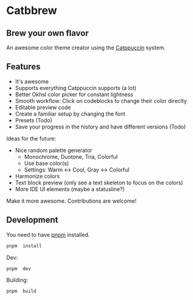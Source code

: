 # Catbbrew

## Brew your own flavor

An awesome color theme creator using the [Catppuccin](https://github.com/catppuccin/catppuccin) system.

## Features

- It's awesome
- Supports everything Catppuccin supports (a lot)
- Better Okhsl color picker for constant lightness
- Smooth workflow: Click on codeblocks to change their color direclty
- Editable preview code
- Create a familiar setup by changing the font
- Presets (Todo)
- Save your progress in the history and have different versions (Todo)

Ideas for the future:

- Nice random palette generator
  - Monochrome, Duotone, Tria, Colorful
  - Use base color(s)
  - Settings: Warm <-> Cool, Gray <-> Colorful
- Harmonize colors
- Text block preview (only see a text skeleton to focus on the colors)
- More IDE UI elements (maybe a statusline?)

Make it more awesome. Contributions are welcome!

## Development

You need to have [pnpm](https://pnpm.io/) installed.

```bash
pnpm  install
```

Dev:

```bash
pnpm  dev
```

Building:

```bash
pnpm  build
```
